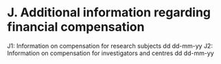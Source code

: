# J. Additional information regarding financial compensation
J1: Information on compensation for research subjects dd dd-mm-yy
J2: Information on compensation for investigators and centres dd dd-mm-yy